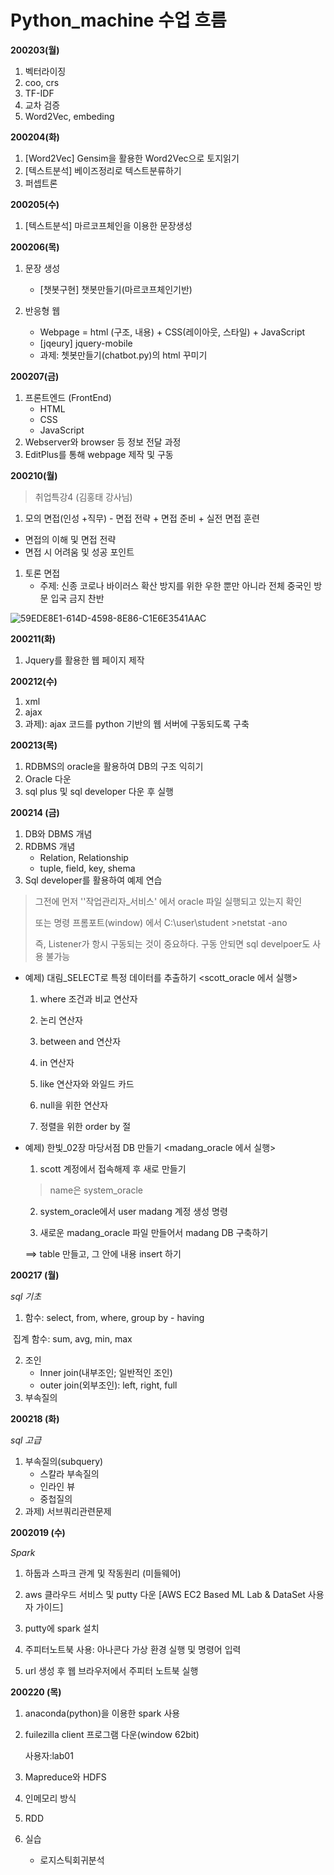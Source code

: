 # Python_machine 수업 흐름

**200203(월)**

1. 벡터라이징
2. coo, crs
3. TF-IDF
4. 교차 검증
5. Word2Vec, embeding



**200204(화)**

1.  [Word2Vec] Gensim을 활용한 Word2Vec으로 토지읽기
2. [텍스트분석] 베이즈정리로 텍스트분류하기
3.  퍼셉트론



**200205(수)**

1. [텍스트분석] 마르코프체인을 이용한 문장생성



**200206(목)**

1. 문장 생성

   * [챗봇구현] 챗봇만들기(마르코프체인기반) 

   

2. 반응형 웹

   * Webpage = html (구조, 내용) + CSS(레이아웃, 스타일) + JavaScript 
   * [jqeury] jquery-mobile
   * 과제: 쳇봇만들기(chatbot.py)의 html 꾸미기



**200207(금)**

1. 프론트엔드 (FrontEnd)
   * HTML
   * CSS
   * JavaScript
2. Webserver와 browser 등 정보 전달 과정
3. EditPlus를 통해 webpage 제작 및 구동





**200210(월)**

> 취업특강4 (김홍태 강사님)

1. 모의 면접(인성 +직무) - 면접 전략 + 면접 준비 + 실전 면접 훈련

* 면접의 이해 및 면접 전략
* 면접 시 어려움 및 성공 포인트

1. 토론 면접
   * 주제: 신종 코로나 바이러스 확산 방지를 위한 우한 뿐만 아니라 전체 중국인 방문 입국 금지 찬반

![59EDE8E1-614D-4598-8E86-C1E6E3541AAC](https://user-images.githubusercontent.com/58682936/74147716-24ae1980-4c47-11ea-9efd-3abb32de40dd.jpg)



**200211(화)**

1. Jquery를 활용한 웹 페이지 제작



**200212(수)**

1. xml
2. ajax
3. 과제): ajax 코드를 python 기반의 웹 서버에 구동되도록 구축 



**200213(목)**

1. RDBMS의 oracle을 활용하여 DB의 구조 익히기
2. Oracle 다운
3. sql plus 및 sql developer 다운 후 실행



**200214 (금)**

1. DB와 DBMS  개념
2. RDBMS 개념 
   * Relation, Relationship
   * tuple, field, key, shema
3. Sql developer를 활용하여 예제 연습 

> 그전에 먼저 ''작업관리자_서비스' 에서 oracle 파일 실행되고 있는지 확인
>
> 또는 명령 프롬포트(window) 에서 C:\user\student >netstat -ano
>
> 즉, Listener가 항시 구동되는 것이 중요하다. 구동 안되면 sql develpoer도 사용 불가능

 

* 예제) 대림_SELECT로 특정 데이터를 추출하기 <scott_oracle 에서 실행>
  1)  where 조건과 비교 연산자

  2) 논리 연산자

  3) between and 연산자

  4) in 연산자

  5) like 연산자와 와일드 카드

  6)  null을 위한 연산자

  7) 정렬을 위한 order by 절



* 예제) 한빛_02장 마당서점 DB 만들기 <madang_oracle 에서 실행>

  1) scott 계정에서 접속해제 후 새로 만들기

  > name은 system_oracle

  2) system_oracle에서 user madang 계정 생성 명령

  3) 새로운 madang_oracle 파일 만들어서  madang  DB 구축하기

  ==> table 만들고, 그 안에 내용 insert 하기





**200217 (월)**

*sql 기초*

1. 함수: select, from, where,  group by - having 

​      집계 함수: sum, avg, min, max

2. 조인
   * Inner join(내부조인; 일반적인 조인)
   * outer join(외부조인): left, right, full
3. 부속질의



**200218 (화)**

*sql 고급* 

1. 부속질의(subquery)
   * 스칼라 부속질의
   * 인라인 뷰
   * 중첩질의
2. 과제) 서브쿼리관련문제



**2002019 (수)**

*Spark*

1. 하둡과 스파크 관계 및 작동원리 (미들웨어)

2. aws 클라우드 서비스 및 putty 다운 [AWS EC2 Based ML Lab & DataSet 사용자 가이드]

3. putty에 spark 설치
4. 주피터노트북 사용: 아나콘다 가상 환경 실행 및 명령어 입력
5. url 생성 후 웹 브라우저에서 주피터 노트북 실행





**200220 (목)**

1. anaconda(python)을 이용한 spark 사용

2. fuilezilla client 프로그램 다운(window 62bit)

   사용자:lab01

3. Mapreduce와 HDFS

4. 인메모리 방식

5. RDD

6. 실습

   * 로지스틱회귀분석